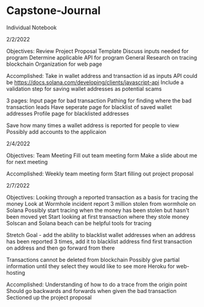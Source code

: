 # Capstone-Journal
Individual Notebook

2/2/2022

Objectives:
  Review Project Proposal Template
  Discuss inputs needed for program
  Determine applicable API for program
  General Research on tracing blockchain
  Organization for web page
  
Accomplished:
  Take in wallet address and transaction id as inputs
  API could be https://docs.solana.com/developing/clients/javascript-api
  Include a validation step for saving wallet addresses as potential scams
  
  3 pages:
    Input page for bad transaction
    Pathing for finding where the bad transaction leads
    Have seperate page for blacklist of saved wallet addresses
    Profile page for blacklisted addresses
 
  Save how many times a wallet address is reported for people to view
  Possibly add accounts to the applicaion

2/4/2022

Objectives:
  Team Meeting
  Fill out team meeting form
  Make a slide about me for next meeting

Accomplished:
  Weekly team meeting form
  Start filling out project proposal

2/7/2022

Objectives:
  Looking through a reported transaction as a basis for tracing the money
  Look at Wormhole incident report
    3 million stolen from wormhole on Solana
  Possibly start tracing when the money has been stolen but hasn't been moved yet
  Start looking at first transaction where they stole money
  Solscan and Solana beach can be helpful tools for tracing
  
  Stretch Goal - add the ability to blacklist wallet addresses
    when an address has been reported 3 times, add it to blacklist address
    find first transaction on address and then go forward from there
    
  Transactions cannot be deleted from blockchain
  Possibly give partial information until they select they would like to see more
  Heroku for web-hosting

Accomplished:
  Understanding of how to do a trace from the origin point
  Should go backwards and forwards when given the bad transaction
  Sectioned up the project proposal 
